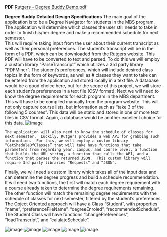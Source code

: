 **PDF**
[Rutgers - Degree Buddy Demo.pdf](https://github.com/semiano/CourseBuddy_Python/files/14119121/Rutgers.-.Degree.Buddy.Demo.pdf)

**Degree Buddy**
**Detailed Design Specifications**
	The main goal of the application is to be a Degree Navigator for students in the MBS program.  The application will determine which classes the user still needs to take in order to finish his/her degree and make a recommended schedule for next semester.  
This will require taking input from the user about their current transcript as well as their personal preferences.  The student’s transcript will be in the form of a PDF, which can be downloaded from the Rutgers website.  This PDF will have to be converted to text and parsed.  To do this we will employ a custom library “ParseTranscript” which utilizes a 3rd party library “PDFMiner”.  The student’s preferences, which will include desired class topics in the form of keywords, as well as # classes they want to take can be entered from the application and stored locally in a text file.  A database would be a good choice here, but for the scope of this project, we will store each student’s preferences in a text file (CSV format).
Next we will need to know the degree requirements for each program in the MBS department.  This will have to be compiled manually from the program website.  This will not only capture course lists, but information such as “take 3 of the following 5 courses”.  This data will be static and stored in one or more text files in CSV format.  Again, a database would be another excellent choice for this data. 
![image](https://github.com/semiano/CourseBuddy_Python/assets/6520366/1c5c2619-e6fb-4ead-be1c-89e2ae2f8690)

	The application will also need to know the schedule of classes for next semester.  Luckily, Rutgers provides a web API for grabbing such information.  For this, we will employ a custom library “GetSheduleOfClasses” that will take have functions that take parameters from regarding year, campus, and course level, a function that builds the URL string, a function that calls the API, and a function that parses the returned JSON.  This custom library will require 3rd party libraries “Requests” and “JSON”.
Finally, we will need a custom library which takes all of the input data and can determine the degree progress and build a schedule recommendation.   It will need two functions, the first will match each degree requirement with a course already taken to determine the degree requirements remaining.  The other function will match the remaining degree requirements with the schedule of classes for next semester, filtered by the student’s preferences.
The Object Oriented approach will have a Class “Student”, with properties “name”, “preferenceFileName”, “degreeEnroled”, “recommendedSchedule”.  The Student Class will have functions “changePreferences”, “loadTranscript”, and “calulateSchedule”.

![image](https://github.com/semiano/CourseBuddy_Python/assets/6520366/54314b02-7845-4d55-a337-fce67d31f102)
![image](https://github.com/semiano/CourseBuddy_Python/assets/6520366/14f34155-0d44-40df-91bc-97e6fe08a01d)
![image](https://github.com/semiano/CourseBuddy_Python/assets/6520366/69101c78-c344-4a41-99e4-bb85973e37c9)
![image](https://github.com/semiano/CourseBuddy_Python/assets/6520366/8c97b655-9af3-47fb-aa54-474cc7119b16)
![image](https://github.com/semiano/CourseBuddy_Python/assets/6520366/d24c366e-d3b4-49eb-be27-ed1d65a39276)
